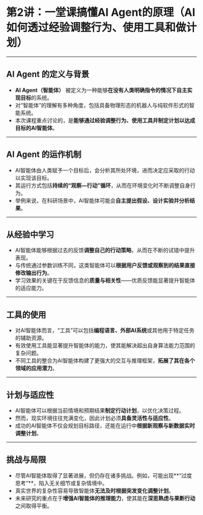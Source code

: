 # 第2讲：一堂课搞懂AI Agent的原理（AI如何透过经验调整行为、使用工具和做计划）

---

## **AI Agent 的定义与背景**

* **AI Agent（智能体）** 被定义为一种能够**在没有人类明确指令的情况下自主实现目标**的系统。
* 对“智能体”的理解有多种角度，包括具备物理形态的机器人与纯软件形式的智能系统。
* 本次课程重点讨论的，是**能够通过经验调整行为、使用工具并制定计划以达成目标的AI智能体**。

---

## **AI Agent 的运作机制**

* AI智能体由人类赋予一个目标后，会分析其所处环境，进而决定应采取的行动以实现该目标。
* 其运行方式包括**持续的“观察—行动”循环**，从而在环境变化时不断调整自身行为。
* 举例来说，在科研场景中，AI智能体可能会**自主提出假设、设计实验并分析结果**。

---

## **从经验中学习**

* AI智能体能够根据过去的反馈**调整自己的行动策略**，从而在不断的试错中提升表现。
* 与传统通过参数训练不同，这类智能体可以**根据用户反馈或观察到的结果直接修改输出行为**。
* 学习效果的关键在于反馈信息的**质量与相关性**——优质反馈能显著提升智能体的适应能力。

---

## **工具的使用**

* 对AI智能体而言，“工具”可以包括**编程语言、外部AI系统**或其他用于特定任务的辅助资源。
* 有效使用工具能显著提升智能体的能力，使其能解决超出自身算法能力范围的复杂问题。
* 不同工具的整合为AI智能体构建了更强大的交互与推理框架，**拓展了其在各个领域的应用潜力**。

---

## **计划与适应性**

* AI智能体可以根据当前情境和预期结果**制定行动计划**，以优化决策过程。
* 然而，现实环境往往充满变化，因此计划必须**具备灵活性与适应性**。
* 成功的AI智能体不仅会规划目标路径，还能在运行中**根据新观察与新数据实时调整计划**。

---

## **挑战与局限**

* 尽管AI智能体取得了显著进展，但仍存在诸多挑战。例如，可能出现**“过度思考”**，陷入无关细节或复杂情境中。
* 真实世界的复杂性容易导致智能体**无法及时根据突发变化调整计划**。
* 未来研究的重点在于**增强AI智能体的推理能力**，使其能在**深思熟虑与果断行动**之间取得平衡。
